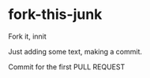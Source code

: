# fork-this-junk
Fork it, innit

Just adding some text, making a commit.

Commit for the first PULL REQUEST